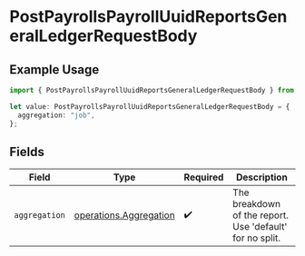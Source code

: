 # PostPayrollsPayrollUuidReportsGeneralLedgerRequestBody

## Example Usage

```typescript
import { PostPayrollsPayrollUuidReportsGeneralLedgerRequestBody } from "@gusto/embedded-api/models/operations/postpayrollspayrolluuidreportsgeneralledger.js";

let value: PostPayrollsPayrollUuidReportsGeneralLedgerRequestBody = {
  aggregation: "job",
};
```

## Fields

| Field                                                            | Type                                                             | Required                                                         | Description                                                      |
| ---------------------------------------------------------------- | ---------------------------------------------------------------- | ---------------------------------------------------------------- | ---------------------------------------------------------------- |
| `aggregation`                                                    | [operations.Aggregation](../../models/operations/aggregation.md) | :heavy_check_mark:                                               | The breakdown of the report. Use 'default' for no split.         |